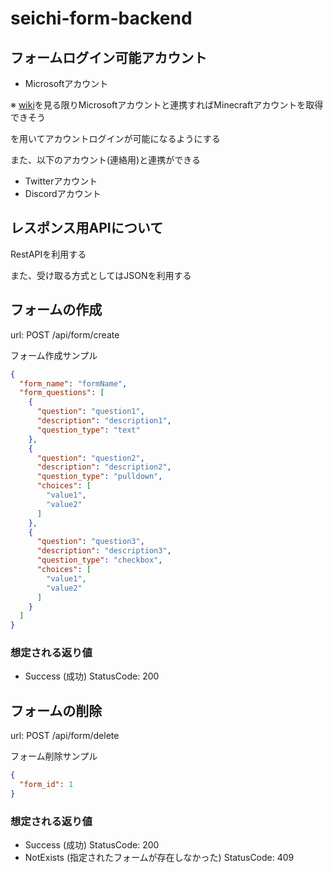 # seichi-form-backend
 ## フォームログイン可能アカウント
 - Microsoftアカウント

 ※ [wiki](https://wiki.vg/Microsoft_Authentication_Scheme)を見る限りMicrosoftアカウントと連携すればMinecraftアカウントを取得できそう

 を用いてアカウントログインが可能になるようにする
 
 また、以下のアカウント(連絡用)と連携ができる
 - Twitterアカウント
 - Discordアカウント

 ## レスポンス用APIについて
 RestAPIを利用する

 また、受け取る方式としてはJSONを利用する

## フォームの作成
url: POST /api/form/create

フォーム作成サンプル
```json
{
  "form_name": "formName",
  "form_questions": [
    {
      "question": "question1",
      "description": "description1",
      "question_type": "text"
    },
    {
      "question": "question2",
      "description": "description2",
      "question_type": "pulldown",
      "choices": [
        "value1",
        "value2"
      ]
    },
    {
      "question": "question3",
      "description": "description3",
      "question_type": "checkbox",
      "choices": [
        "value1",
        "value2"
      ]
    }
  ]
}
```

### 想定される返り値
- Success (成功) StatusCode: 200

## フォームの削除
url: POST /api/form/delete

フォーム削除サンプル
```json
{
  "form_id": 1
}
```

### 想定される返り値
- Success (成功) StatusCode: 200
- NotExists (指定されたフォームが存在しなかった) StatusCode: 409

